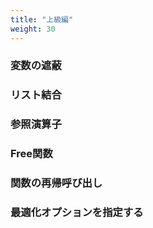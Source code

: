 ```yaml
---
title: "上級編"
weight: 30
---
```


### 変数の遮蔽
### リスト結合
### 参照演算子
### Free関数
### 関数の再帰呼び出し
### 最適化オプションを指定する